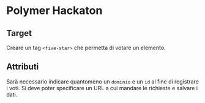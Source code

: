 # Polymer Hackaton

## Target

Creare un tag `<five-star>` che permetta di votare un elemento.

## Attributi

Sarà necessario indicare quantomeno un `dominio` e un `id` al fine di registrare i voti.
Si deve poter specificare un URL a cui mandare le richieste e salvare i dati.

